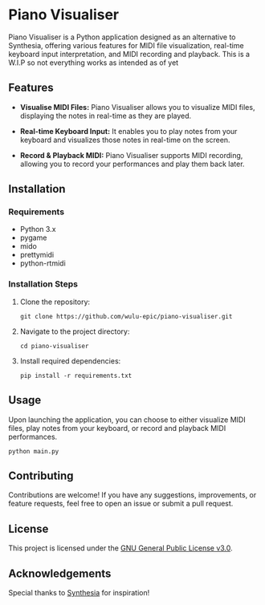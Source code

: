 # Piano Visualiser

Piano Visualiser is a Python application designed as an alternative to Synthesia, offering various features for MIDI file visualization, real-time keyboard input interpretation, and MIDI recording and playback. This is a W.I.P so not everything works as intended as of yet

## Features

- **Visualise MIDI Files:** Piano Visualiser allows you to visualize MIDI files, displaying the notes in real-time as they are played.
  
- **Real-time Keyboard Input:** It enables you to play notes from your keyboard and visualizes those notes in real-time on the screen.

- **Record & Playback MIDI:** Piano Visualiser supports MIDI recording, allowing you to record your performances and play them back later.

## Installation

### Requirements

- Python 3.x
- pygame
- mido
- prettymidi
- python-rtmidi

### Installation Steps

1. Clone the repository:

   ```
   git clone https://github.com/wulu-epic/piano-visualiser.git
   ```

2. Navigate to the project directory:

   ```
   cd piano-visualiser
   ```

3. Install required dependencies:

   ```
   pip install -r requirements.txt
   ```

## Usage

Upon launching the application, you can choose to either visualize MIDI files, play notes from your keyboard, or record and playback MIDI performances.

```
python main.py
```

## Contributing

Contributions are welcome! If you have any suggestions, improvements, or feature requests, feel free to open an issue or submit a pull request.

## License

This project is licensed under the [GNU General Public License v3.0](LICENSE).

## Acknowledgements

Special thanks to [Synthesia](https://synthesiagame.com/) for inspiration!
